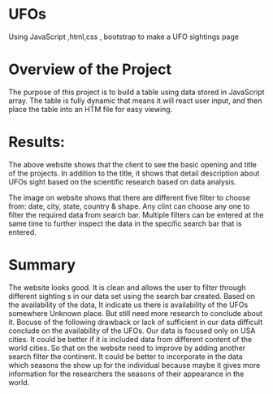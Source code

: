 # UFOs
Using JavaScript ,html,css , bootstrap to make a UFO sightings page

# Overview of the Project
The purpose of this project is to build a table using data stored in JavaScript array. The table is fully dynamic that means it will react user input, and then place the table into an HTM file for easy viewing. 

# Results:


The above website shows that the client to see the basic opening and title of the projects. In addition to the title, it shows that detail description about UFOs sight based on the scientific research based on data analysis.



The image on website shows that there are different five filter to choose from: date, city, state, country & shape. Any clint can choose any one to filter the required data from search bar. Multiple filters can be entered at the same time to further inspect the data in the specific search bar that is entered.


# Summary
The website looks good. It is clean and allows the user to filter through different sighting s in our data set using the search bar created. Based on the availability of the data, It indicate us there is availability of the UFOs somewhere Unknown place. But still need more research to conclude about it. Bocuse of the following drawback or lack of sufficient in our data difficult conclude on the availability of the UFOs. Our data is focused only on USA cities. It could be better if it is included data from different content of the world cities. So that on the website need to improve by adding another search filter the continent. It could be better to incorporate in the data which seasons the show up for the individual because maybe it gives more information for the researchers the seasons of their appearance in the world.








